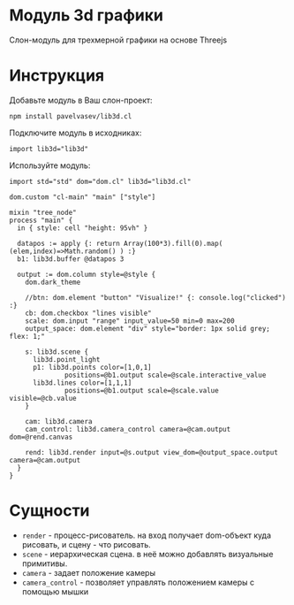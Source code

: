 # Модуль 3d графики
Слон-модуль для трехмерной графики на основе Threejs

# Инструкция
Добавьте модуль в Ваш слон-проект:
```
npm install pavelvasev/lib3d.cl
```
Подключите модуль в исходниках:
```
import lib3d="lib3d"
```
Используйте модуль:
```
import std="std" dom="dom.cl" lib3d="lib3d.cl"

dom.custom "cl-main" "main" ["style"]

mixin "tree_node"
process "main" {
  in { style: cell "height: 95vh" }

  datapos := apply {: return Array(100*3).fill(0).map( (elem,index)=>Math.random() ) :}
  b1: lib3d.buffer @datapos 3

  output := dom.column style=@style {    
    dom.dark_theme
    
    //btn: dom.element "button" "Visualize!" {: console.log("clicked") :}
    cb: dom.checkbox "lines visible"
    scale: dom.input "range" input_value=50 min=0 max=200
    output_space: dom.element "div" style="border: 1px solid grey; flex: 1;"

    s: lib3d.scene {
      lib3d.point_light    
      p1: lib3d.points color=[1,0,1] 
              positions=@b1.output scale=@scale.interactive_value
      lib3d.lines color=[1,1,1] 
              positions=@b1.output scale=@scale.value visible=@cb.value
    }

    cam: lib3d.camera
    cam_control: lib3d.camera_control camera=@cam.output dom=@rend.canvas

    rend: lib3d.render input=@s.output view_dom=@output_space.output camera=@cam.output    
  }
}
```
# Сущности

* `render` - процесс-рисователь. на вход получает dom-объект куда рисовать, и сцену - что рисовать.
* `scene` - иерархическая сцена. в неё можно добавлять визуальные примитивы.
* `camera` - задает положение камеры
* `camera_control` - позволяет управлять положением камеры с помощью мышки